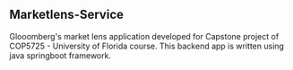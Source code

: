 ## Marketlens-Service

Glooomberg's market lens application developed for Capstone project of COP5725 - University of Florida course. This backend 
app is written using java springboot framework.